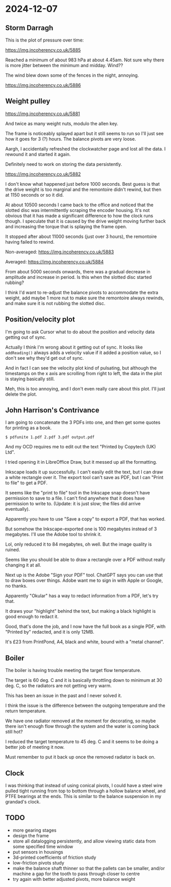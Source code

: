 # 2024-12-07

## Storm Darragh

This is the plot of pressure over time:

https://img.incoherency.co.uk/5885

Reached a minimum of about 983 hPa at about 4.45am. Not sure why there is more jitter
between the minimum and midday. Wind??

The wind blew down some of the fences in the night, annoying.

https://img.incoherency.co.uk/5886

## Weight pulley

https://img.incoherency.co.uk/5881

And twice as many weight nuts, modulo the allen key.

The frame is noticeably splayed apart but it still seems to run so I'll just see how it
goes for 3 (?) hours. The balance pivots are very loose.

Aargh, I accidentally refreshed the clockwatcher page and lost all the data. I rewound
it and started it again.

Definitely need to work on storing the data persistently.

https://img.incoherency.co.uk/5882

I don't know what happened just before 1000 seconds. Best guess is that the drive weight is
too marginal and the remontoire didn't rewind, but then at 1150 seconds or so it did.

At about 10500 seconds I came back to the
office and noticed that the slotted disc
was intermittently scraping the encoder
housing. It's not obvious that it has made
a significant difference to how the clock
runs though. I speculate that it is caused
by the drive weight moving further back and
increasing the torque that is splaying the
frame open.

It stopped after about 11000 seconds (just
over 3 hours), the
remontoire having failed to rewind.

Non-averaged: https://img.incoherency.co.uk/5883

Averaged: https://img.incoherency.co.uk/5884

From about 5000 seconds onwards, there
was a gradual decrease in amplitude and
increase in period. Is this when the slotted
disc started rubbing?

I think I'd want to re-adjust the balance
pivots to accommodate the extra weight,
add maybe 1 more nut to make sure the remontoire
always rewinds, and make sure it is not
rubbing the slotted disc.

## Position/velocity plot

I'm going to ask Cursor what to do about the position and velocity data getting out
of sync.

Actually I think I'm wrong about it getting out of sync. It looks like `addReading()`
always adds a velocity value if it added a position value, so I don't see why they'd get
out of sync.

And in fact I can see the velocity plot kind of pulsating, but although the timestamps on the
x axis are scrolling from right to left, the data in the plot is staying basically still.

Meh, this is too annoying, and I don't even really care about this plot. I'll just delete
the plot.

## John Harrison's Contrivance

I am going to concatenate the 3 PDFs into one, and then get some quotes for printing
as a book.

`$ pdfunite 1.pdf 2.pdf 3.pdf output.pdf`

And my OCD requires me to edit out the text "Printed by Copytech (UK) Ltd".

I tried opening it in LibreOffice Draw, but it messed up all the formatting.

Inkscape loads it up successfully. I can't easily edit the text, but I can draw a white
rectangle over it. The export tool can't save as PDF, but I can "Print to file" to get a PDF.

It seems like the "print to file" tool in the Inkscape snap doesn't have permission to save
to a file. I can't find anywhere that it does
have permission to write to. (Update: it is
just slow; the files did arrive eventually).

Apparently you have to use "Save a copy" to
export a PDF, that has worked.

But somehow the Inkscape-exported one is 100
megabytes instead of 3 megabytes. I'll use the
Adobe tool to shrink it.

Lol, only reduced it to 84 megabytes, oh well.
But the image quality is ruined.

Seems like you should be able to draw a
rectangle over a PDF without really
changing it at all.

Next up is the Adobe "Sign your PDF" tool.
ChatGPT says you can use that to draw boxes
over things. Adobe want me to sign in with
Apple or Google, no thanks.

Apparently "Okular" has a way to redact
information from a PDF, let's try that.

It draws your "highlight" behind the text,
but making a black highlight is good
enough to redact it.

Good, that's done the job, and I now have
the full book as a single PDF, with "Printed by"
redacted, and it is only 12MB.

It's £23 from PrintPond, A4, black and white,
bound with a "metal channel".

## Boiler

The boiler is having trouble meeting the target
flow temperature.

The target is 60 deg. C and it is basically
throttling down to minimum at 30 deg. C,
so the radiators are not getting very warm.

This has been an issue in the past and I
never solved it.

I think the issue is the difference between
the outgoing temperature and the return
temperature.

We have one radiator removed at the moment
for decorating, so maybe there isn't enough
flow through the system and the water is
coming back still hot?

I reduced the target temperature to 45 deg. C
and it seems to be doing a better job of
meeting it now.

Must remember to put it back up once the
removed radiator is back on.

## Clock

I was thinking that instead of using conical pivots, I could have a steel wire pulled tight
running from top to bottom through a hollow balance wheel,
and PTFE bearings at the ends. This is similar to the balance suspension in my grandad's
clock.

## TODO

 * more gearing stages
 * design the frame
 * store all datalogging persistently, and allow viewing static data from some specified time window
 * put sensors in housings
 * 3d-printed coefficients of friction study
 * low-friction pivots study
 * make the balance shaft thinner so that the pallets can be smaller, and/or machine a gap for the tooth to pass through closer to centre
 * try again with better adjusted pivots, more balance weight
